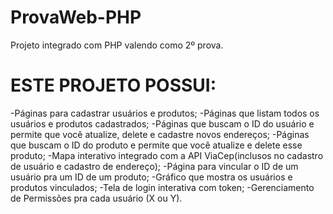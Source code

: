 # ProvaWeb-PHP
Projeto integrado com PHP valendo como 2º prova.
# ESTE PROJETO POSSUI:
-Páginas para cadastrar usuários e produtos;
-Páginas que listam todos os usuários e produtos cadastrados;
-Páginas que buscam o ID do usuário e permite que você atualize, delete e cadastre novos endereços;
-Páginas que buscam o ID do produto e permite que você atualize e delete esse produto;
-Mapa interativo integrado com a API ViaCep(inclusos no cadastro de usuário e cadastro de endereço);
-Página para vincular o ID de um usuário pra um ID de um produto;
-Gráfico que mostra os usuários e produtos vinculados;
-Tela de login interativa com token;
-Gerenciamento de Permissões pra cada usuário (X ou Y).
